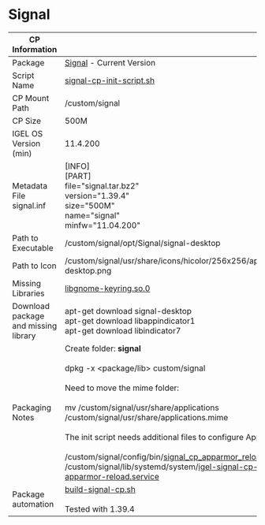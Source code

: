 # Signal

|  CP Information |            |
|--------------------|------------|
| Package | [Signal](https://www.signal.org) - Current Version |
| Script Name | [signal-cp-init-script.sh](signal-cp-init-script.sh) |
| CP Mount Path | /custom/signal |
| CP Size | 500M |
| IGEL OS Version (min) | 11.4.200 |
| Metadata File <br /> signal.inf | [INFO] <br /> [PART] <br /> file="signal.tar.bz2" <br /> version="1.39.4" <br /> size="500M" <br /> name="signal" <br /> minfw="11.04.200" |
| Path to Executable | /custom/signal/opt/Signal/signal-desktop |
| Path to Icon | /custom/signal/usr/share/icons/hicolor/256x256/apps/signal-desktop.png |
| Missing Libraries | [libgnome-keyring.so.0](https://packages.ubuntu.com/bionic/libgnome-keyring0) |
| Download package and missing library | apt-get download signal-desktop <br /> apt-get download libappindicator1 <br /> apt-get download libindicator7 |
| Packaging Notes | Create folder: **signal** <br /><br /> dpkg -x <package/lib> custom/signal <br /><br /> Need to move the mime folder: <br /><br />mv /custom/signal/usr/share/applications /custom/signal/usr/share/applications.mime <br /><br />The init script needs additional files to configure AppArmor: <br /><br /> /custom/signal/config/bin/[signal_cp_apparmor_reload](signal_cp_apparmor_reload) <br /> /custom/signal/lib/systemd/system/[igel-signal-cp-apparmor-reload.service](igel-signal-cp-apparmor-reload.service) |
| Package automation | [build-signal-cp.sh](build-signal-cp.sh) <br /><br /> Tested with 1.39.4 |
